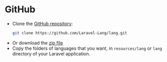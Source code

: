 # GitHub

* Clone the [GitHub repository](https://github.com/Laravel-Lang/lang/):
  ```bash
  git clone https://github.com/Laravel-Lang/lang.git 
  ```
* Or download the [zip file](https://github.com/Laravel-Lang/lang/archive/refs/heads/master.zip)
* Copy the folders of languages that you want, in `resources/lang` or `lang` directory of your Laravel application.
